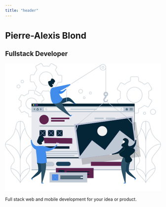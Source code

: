 ```yaml
---
title: "header"
---
```


<div id="header-heading" class="animated fadeInDownBig">

# Pierre-Alexis Blond

## Fullstack Developer

</div>

![header](imgs/data/header.jpeg)

<div class="row">

<div id="header-text">

Full stack web and mobile development for your idea or product.


</div>

</div>